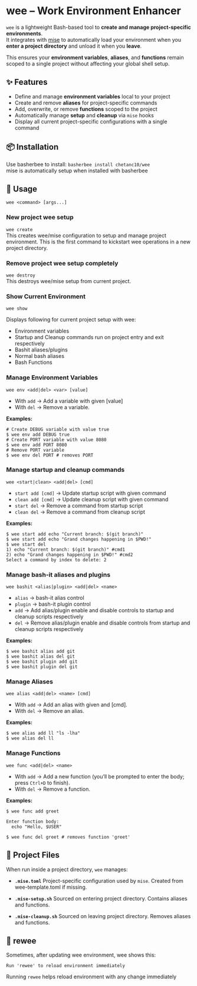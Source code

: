 # wee – Work Environment Enhancer

`wee` is a lightweight Bash-based tool to **create and manage project-specific environments**.  
It integrates with [mise](https://mise.jdx.dev/) to automatically load your environment when you **enter a project directory** and unload it when you **leave**.

This ensures your **environment variables**, **aliases**, and **functions** remain scoped to a single project without affecting your global shell setup.

## ✨ Features
- Define and manage **environment variables** local to your project  
- Create and remove **aliases** for project-specific commands  
- Add, overwrite, or remove **functions** scoped to the project  
- Automatically manage **setup** and **cleanup** via `mise` hooks  
- Display all current project-specific configurations with a single command  

## 📦 Installation

Use basherbee to install: ```basherbee install chetanc10/wee```  
mise is automatically setup when installed with basherbee

## 🚀 Usage

```wee <command> [args...]```

### New project wee setup
```wee create```  
This creates wee/mise configuration to setup and manage project environment. This is the first command to kickstart wee operations in a new project directory.


### Remove project wee setup completely
```wee destroy```  
This destroys wee/mise setup from current project.


### Show Current Environment
```wee show```

Displays following for current project setup with wee:
- Environment variables
- Startup and Cleanup commands run on project entry and exit respectively
- Bashit aliases/plugins
- Normal bash aliases
- Bash Functions


### Manage Environment Variables
```wee env <add|del> <var> [value]```

- With `add` → Add a variable with given [value]
- With `del` → Remove a variable.

**Examples:**

```
# Create DEBUG variable with value true
$ wee env add DEBUG true
# Create PORT variable with value 8080
$ wee env add PORT 8080
# Remove PORT variable
$ wee env del PORT # removes PORT
```

### Manage startup and cleanup commands
```wee <start|clean> <add|del> [cmd]```

- `start add [cmd]` → Update startup script with given command
- `clean add [cmd]` → Update cleanup script with given command
- `start del` → Remove a command from startup script
- `clean del` → Remove a command from cleanup script

**Examples:**
```
$ wee start add echo "Current branch: $(git branch)"
$ wee start add echo "Grand changes happening in $PWD!"
$ wee start del
1) echo "Current branch: $(git branch)" #cmd1
2) echo "Grand changes happening in $PWD!" #cmd2
Select a command by index to delete: 2
```

### Manage bash-it aliases and plugins
```wee bashit <alias|plugin> <add|del> <name>```

- `alias` → bash-it alias control
- `plugin` → bash-it plugin control
- `add` → Add alias/plugin enable and disable controls to startup and cleanup scripts respectively
- `del` → Remove alias/plugin enable and disable controls from startup and cleanup scripts respectively

**Examples:**
```
$ wee bashit alias add git
$ wee bashit alias del git
$ wee bashit plugin add git
$ wee bashit plugin del git
```

### Manage Aliases
```wee alias <add|del> <name> [cmd]```

- With `add` → Add an alias with given <name> and [cmd].
- With `del` → Remove an alias.

**Examples:**
```
$ wee alias add ll "ls -lha"
$ wee alias del ll
```

### Manage Functions
```wee func <add|del> <name>```

- With `add` → Add a new function (you’ll be prompted to enter the body; press `Ctrl+D` to finish).
- With `del` → Remove a function.

**Examples:**
```
$ wee func add greet

Enter function body:
  echo "Hello, $USER"

$ wee func del greet # removes function 'greet'
```

## 📂 Project Files

When run inside a project directory, `wee` manages:

- **`.mise.toml`**
  Project-specific configuration used by `mise`. Created from wee-template.toml if missing.

- **`.mise-setup.sh`**
  Sourced on entering project directory. Contains aliases and functions.

- **`.mise-cleanup.sh`**
  Sourced on leaving project directory. Removes aliases and functions.

## 🔄 rewee

Sometimes, after updating wee environment, wee shows this:
```
Run 'rewee' to reload environment immediately
```
Running `rewee` helps reload environment with any change immediately

